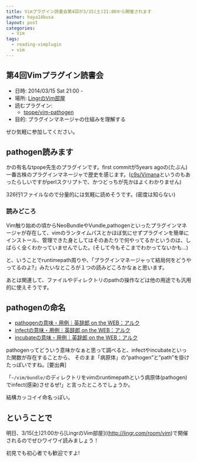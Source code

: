 ```yaml
---
title: Vimプラグイン読書会第4回が3/15(土)21:00から開催されます
author: haya14busa
layout: post
categories:
  - Vim
tags:
  - reading-vimplugin
  - vim
---
```

## 第4回Vimプラグイン読書会

*   日時: 2014/03/15 Sat 21:00 -
*   場所: [LingrのVim部屋][1]
*   読むプラグイン: 
    *   [tpope/vim-pathogen][2]
*   目的: プラグインマネージャの仕組みを理解する

ぜひ気軽に参加してください。

## pathogen読みます

かの有名なtpope先生のプラグインです。first commitが5years agoの(たぶん)一番古株のプラグインマネージャで歴史を感じます。([c9s/Vimana][3]というのもあったらしいですがperlスクリプトで、かつどっちが先かはよくわかりません)

326行1ファイルなので分量的には気軽に読めそうです。(密度は知らない)

### 読みどころ

Vim触り始めの頃からNeoBundleやVundle,pathogenといったプラグインマネージャが存在して、vimのランタイムパスとかほぼ気にせずプラグインを簡単にインストール、管理できた身としてはそのあたりで何やってるかというのは、しばらく全くわかっていませんでした。(そして今もそこまでわかってないかも&#8230;)

と、いうことでruntimepath周りや、「プラグインマネージャって結局何をどうやってるのよ?」みたいなところが１つの読みどころかなぁと思います。

あとは関連して、ファイルやディレクトリのpathの操作などは他の用途でも汎用的に使えそうです。

## pathogenの命名

*   [pathogenの意味・用例｜英辞郎 on the WEB：アルク][4]
*   [infectの意味・用例｜英辞郎 on the WEB：アルク][5]
*   [incubateの意味・用例｜英辞郎 on the WEB：アルク][6]

pathogenってどういう意味かなぁと思って調べると、infectやincubateといった関数が存在することから、 そのまま「病原体」の&#8221;pathogen&#8221;と&#8221;path&#8221;を掛けたっぽいですね。[要出典]

「`~/vim/bundle/`のディレクトリをvimのruntimepathという病原体(pathogen)でinfect(感染)させるぜ!」と言ったところでしょうか。

結構カッコイイ命名っぽい。

## ということで

明日、3/15(土)21:00から\[LingrのVim部屋\]((http://lingr.com/room/vim)で開催されるのでぜひワイワイ読みましょう！

初見でも初心者でも歓迎ですよ!

 [1]: http://lingr.com/room/vim
 [2]: https://github.com/tpope/vim-pathogen
 [3]: https://github.com/c9s/Vimana
 [4]: http://eow.alc.co.jp/search?q=pathogen
 [5]: http://eow.alc.co.jp/search?q=infect
 [6]: http://eow.alc.co.jp/search?q=incubate
